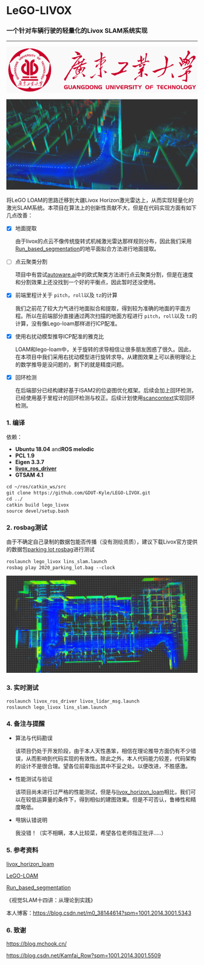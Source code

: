 # LeGO-LIVOX

### 一个针对车辆行驶的轻量化的Livox SLAM系统实现

---

![](./lego_livox/pic/gdut.png)

![](./lego_livox/pic/map_demo.png)

将LeGO LOAM的思路迁移到大疆Livox Horizon激光雷达上，从而实现轻量化的激光SLAM系统。本项目在算法上的创新性贡献不大，但是在代码实现方面有如下几点改善：

- [X] 地面提取

   由于livox的点云不像传统旋转式机械激光雷达那样规则分布，因此我们采用[Run_based_segmentation](https://github.com/VincentCheungM/Run_based_segmentation)的地平面拟合方法进行地面提取。
- [ ] 点云聚类分割

   项目中有尝试[autoware.ai](https://github.com/Autoware-AI/autoware.ai)中的欧式聚类方法进行点云聚类分割，但是在速度和分割效果上还没找到一个好的平衡点，因此暂时还没使用。
- [X] 前端里程计关于 `pitch`，`roll`以及 `tz`的计算

   我们之前花了较大力气进行地面拟合和提取，得到较为准确的地面的平面方程。所以在前端部分直接通过两次扫描的地面方程进行 `pitch`，`roll`以及 `tz`的计算，没有像Lego-loam那样进行ICP配准。
- [X] 使用右扰动模型推导ICP配准的雅克比

   LOAM和lego-loam中，关于旋转的求导相信让很多朋友困惑了很久。因此，在本项目中我们采用右扰动模型进行旋转求导。从建图效果上可以表明理论上的数学推导是没问题的，剩下的就是精度问题。
- [X] 回环检测

   在后端部分已经构建好基于ISAM2的位姿图优化框架。后续会加上回环检测，已经使用基于里程计的回环检测与校正。后续计划使用[scancontext](https://github.com/irapkaist/scancontext)实现回环检测。

### 1. 编译

依赖：

* **Ubuntu 18.04** and**ROS melodic**
* **PCL 1.9**
* **Eigen 3.3.7**
* **[livox_ros_driver](https://github.com/Livox-SDK/livox_ros_driver)**
* **GTSAM 4.1**

```
cd ~/ros/catkin_ws/src
git clone https://github.com/GDUT-Kyle/LEGO-LIVOX.git
cd ../
catkin build lego_livox
source devel/setup.bash
```

### 2. rosbag测试

由于不确定自己录制的数据包能否传播（没有测绘资质），建议下载Livox官方提供的数据包[parking lot rosbag](https://terra-1-g.djicdn.com/65c028cd298f4669a7f0e40e50ba1131/demo/2020_parking_lot.bag)进行测试

```
roslaunch lego_livox lins_slam.launch
rosbag play 2020_parking_lot.bag --clock
```

![](./lego_livox/pic/bag_test.png)

### 3. 实时测试

```
roslaunch livox_ros_driver livox_lidar_msg.launch
roslaunch lego_livox lins_slam.launch
```

### 4. 备注与提醒

* 算法与代码勘误

  该项目仍处于开发阶段，由于本人天性愚笨，相信在理论推导方面仍有不少错误，从而影响到代码实现的有效性。除此之外，本人代码能力较差，代码架构的设计不是很合理。望各位前辈指出其中不妥之处。以便改进，不胜感激。
* 性能测试与验证

  该项目尚未进行过严格的性能测试，但是与[livox_horizon_loam](https://github.com/Livox-SDK/livox_horizon_loam)相比，我们可以在较低运算量的条件下，得到相似的建图效果。但是不可否认，鲁棒性和精度略低。
* 甩锅认错说明

  我没错！（实不相瞒，本人比较菜，希望各位老师指正批评.....）

### 5. 参考资料

[livox_horizon_loam](https://github.com/Livox-SDK/livox_horizon_loam)

[LeGO-LOAM](https://github.com/RobustFieldAutonomyLab/LeGO-LOAM)

[Run_based_segmentation](https://github.com/VincentCheungM/Run_based_segmentation)

《视觉SLAM十四讲：从理论到实践》

本人博客：https://blog.csdn.net/m0_38144614?spm=1001.2014.3001.5343

### 6. 致谢

https://blog.mchook.cn/

https://blog.csdn.net/Kamfai_Row?spm=1001.2014.3001.5509
